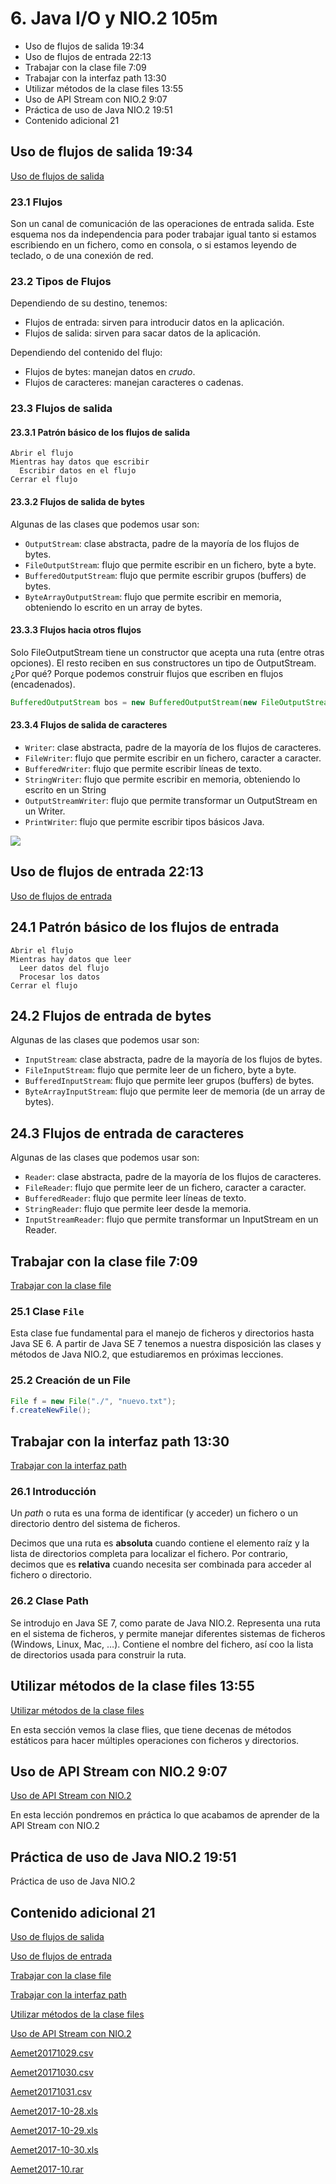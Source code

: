 # 6. Java I/O y NIO.2 105m

   * Uso de flujos de salida 19:34 
   * Uso de flujos de entrada 22:13 
   * Trabajar con la clase file 7:09 
   * Trabajar con la interfaz path 13:30 
   * Utilizar métodos de la clase files 13:55 
   * Uso de API Stream con NIO.2 9:07 
   * Práctica de uso de Java NIO.2 19:51 
   * Contenido adicional 21
   
## Uso de flujos de salida 19:34 

[Uso de flujos de salida ](pdfs/23_Uso_de_flujos_de_salida.pdf)

### 23.1 Flujos

Son un canal de comunicación de las operaciones de entrada salida. Este esquema nos da independencia para poder trabajar igual tanto si estamos escribiendo en un fichero, como en consola, o si estamos leyendo de teclado, o de una conexión de red.

### 23.2 Tipos de Flujos

Dependiendo de su destino, tenemos:

* Flujos de entrada: sirven para introducir datos en la aplicación.
* Flujos de salida: sirven para sacar datos de la aplicación.

Dependiendo del contenido del flujo:

* Flujos de bytes: manejan datos en *crudo*.
* Flujos de caracteres: manejan caracteres o cadenas.

### 23.3 Flujos de salida

#### 23.3.1 Patrón básico de los flujos de salida

```
Abrir el flujo
Mientras hay datos que escribir
  Escribir datos en el flujo
Cerrar el flujo
```

#### 23.3.2 Flujos de salida de bytes

Algunas de las clases que podemos usar son:

* `OutputStream`: clase abstracta, padre de la mayoría de los flujos de bytes.
* `FileOutputStream`: flujo que permite escribir en un fichero, byte a byte.
* `BufferedOutputStream`: flujo que permite escribir grupos (buffers) de bytes.
* `ByteArrayOutputStream`: flujo que permite escribir en memoria, obteniendo lo escrito en un array de bytes.

#### 23.3.3 Flujos hacia otros flujos

Solo FileOutputStream tiene un constructor que acepta una ruta (entre otras opciones). El resto reciben en sus constructores un tipo de OutputStream. ¿Por qué? Porque podemos construir flujos que escriben en flujos (encadenados).

```java
BufferedOutputStream bos = new BufferedOutputStream(new FileOutputStream("fichero.dat"));
```

#### 23.3.4 Flujos de salida de caracteres

* `Writer`: clase abstracta, padre de la mayoría de los flujos de caracteres.
* `FileWriter`: flujo que permite escribir en un fichero, caracter a caracter.
* `BufferedWriter`: flujo que permite escribir líneas de texto.
* `StringWriter`: flujo que permite escribir en memoria, obteniendo lo escrito en un String
* `OutputStreamWriter`: flujo que permite transformar un OutputStream en un Writer.
* `PrintWriter`: flujo que permite escribir tipos básicos Java.

<img src="images/stream.png">

## Uso de flujos de entrada 22:13 

[Uso de flujos de entrada](pdfs/24_Flujos_de_entrada.pdf)

## 24.1 Patrón básico de los flujos de entrada

```
Abrir el flujo
Mientras hay datos que leer
  Leer datos del flujo
  Procesar los datos
Cerrar el flujo
```

## 24.2 Flujos de entrada de bytes

Algunas de las clases que podemos usar son:

* `InputStream`: clase abstracta, padre de la mayoría de los flujos de bytes.
* `FileInputStream`: flujo que permite leer de un fichero, byte a byte.
* `BufferedInputStream`: flujo que permite leer grupos (buffers) de bytes.
* `ByteArrayInputStream`: flujo que permite leer de memoria (de un array de bytes).

## 24.3 Flujos de entrada de caracteres

Algunas de las clases que podemos usar son:

* `Reader`: clase abstracta, padre de la mayoría de los flujos de caracteres.
* `FileReader`: flujo que permite leer de un fichero, caracter a caracter.
* `BufferedReader`: flujo que permite leer líneas de texto.
* `StringReader`: flujo que permite leer desde la memoria.
* `InputStreamReader`: flujo que permite transformar un InputStream en un Reader.

## Trabajar con la clase file 7:09 

[Trabajar con la clase file](pdfs/25_Trabajar_con_la_clase_File.pdf)

### 25.1 Clase `File`

Esta clase fue fundamental para el manejo de ficheros y directorios hasta Java SE 6. A partir de Java SE 7 tenemos a nuestra disposición las clases y métodos de Java NIO.2, que estudiaremos en próximas lecciones.

### 25.2 Creación de un File

```java
File f = new File("./", "nuevo.txt");
f.createNewFile();
```

## Trabajar con la interfaz path 13:30 

[Trabajar con la interfaz path](pdfs/26_Trabajar_con_la_interfaz_Path.pdf)

### 26.1 Introducción

Un *path* o ruta es una forma de identificar (y acceder) un fichero o un directorio dentro del sistema de ficheros.

Decimos que una ruta es **absoluta** cuando contiene el elemento raíz y la lista de directorios completa para localizar el fichero. Por contrario, decimos que es **relativa** cuando necesita ser combinada para acceder al fichero o directorio.

### 26.2 Clase Path

Se introdujo en Java SE 7, como parate de Java NIO.2. Representa una ruta en el sistema de ficheros, y permite manejar diferentes sistemas de ficheros (Windows, Linux, Mac, …). Contiene el nombre del fichero, así coo la lista de directorios usada para construir la ruta.

## Utilizar métodos de la clase files 13:55 

[Utilizar métodos de la clase files](pdfs/27_Utilizar_los_métodos_de_la_clase_Files.pdf)

En esta sección vemos la clase flies, que tiene decenas de métodos estáticos para hacer múltiples operaciones con ficheros y directorios.

## Uso de API Stream con NIO.2 9:07 

[Uso de API Stream con NIO.2](pdfs/28_Uso_del_API_Stream_con_NIO_2.pdf)

En esta lección pondremos en práctica lo que acabamos de aprender de la API Stream con NIO.2

## Práctica de uso de Java NIO.2 19:51 

Práctica de uso de Java NIO.2

## Contenido adicional 21   

[Uso de flujos de salida ](pdfs/23_Uso_de_flujos_de_salida.pdf)

[Uso de flujos de entrada](pdfs/24_Flujos_de_entrada.pdf)

[Trabajar con la clase file](pdfs/25_Trabajar_con_la_clase_File.pdf)

[Trabajar con la interfaz path](pdfs/26_Trabajar_con_la_interfaz_Path.pdf)

[Utilizar métodos de la clase files](pdfs/27_Utilizar_los_métodos_de_la_clase_Files.pdf)

[Uso de API Stream con NIO.2](pdfs/28_Uso_del_API_Stream_con_NIO_2.pdf)

[Aemet20171029.csv](prfs/Aemet20171029.csv)

[Aemet20171030.csv](prfs/Aemet20171030.csv)

[Aemet20171031.csv](prfs/Aemet20171031.csv)

[Aemet2017-10-28.xls](prfs/Aemet2017-10-28.xls)
 
[Aemet2017-10-29.xls](prfs/Aemet2017-10-29.xls)
 
[Aemet2017-10-30.xls](prfs/Aemet2017-10-30.xls)
 
[Aemet2017-10.rar](prfs/Aemet2017-10.rar)
 
